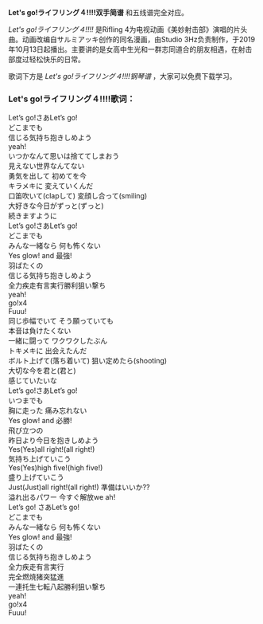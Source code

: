 

**Let's go!ライフリング４!!!!双手简谱** 和五线谱完全对应。

_Let's go!ライフリング４!!!!_ 是Rifling 4为电视动画《美妙射击部》演唱的片头曲。动画改编自サルミアッキ创作的同名漫画，由Studio
3Hz负责制作，于2019年10月13日起播出。主要讲的是女高中生光和一群志同道合的朋友相遇，在射击部度过轻松快乐的日常。

歌词下方是 _Let's go!ライフリング４!!!!钢琴谱_ ，大家可以免费下载学习。

### Let's go!ライフリング４!!!!歌词：

Let’s go!さあLet’s go!  
どこまでも  
信じる気持ち抱きしめよう  
yeah!  
いつかなんて思いは捨ててしまおう  
見えない世界なんてない  
勇気を出して 初めてを今  
キラメキに 変えていくんだ  
口笛吹いて(clapして) 変顔し合って(smiling)  
大好きな今日がずっと(ずっと)  
続きますように  
Let’s go!さあLet’s go!  
どこまでも  
みんな一緒なら 何も怖くない  
Yes glow! and 最強!  
羽ばたくの  
信じる気持ち抱きしめよう  
全力疾走有言実行勝利狙い撃ち  
yeah!  
go!x4  
Fuuu!  
同じ歩幅でいて そう願っていても  
本音は負けたくない  
一緒に闘って ワクワクしたぶん  
トキメキに 出会えたんだ  
ボルト上げて(落ち着いて) 狙い定めたら(shooting)  
大切な今を君と(君と)  
感じていたいな  
Let’s go!さあLet’s go!  
いつまでも  
胸に走った 痛み忘れない  
Yes glow! and 必勝!  
飛び立つの  
昨日より今日を抱きしめよう  
Yes(Yes)all right!(all right!)  
気持ち上げていこう  
Yes(Yes)high five!(high five!)  
盛り上げていこう  
Just(Just)all right!(all right!) 準備はいいか??  
溢れ出るパワー 今すぐ解放we ah!  
Let’s go! さあLet’s go!  
どこまでも  
みんな一緒なら 何も怖くない  
Yes glow! and 最強!  
羽ばたくの  
信じる気持ち抱きしめよう  
全力疾走有言実行  
完全燃焼猪突猛進  
一連托生七転八起勝利狙い撃ち  
yeah!  
go!x4  
Fuuu!

